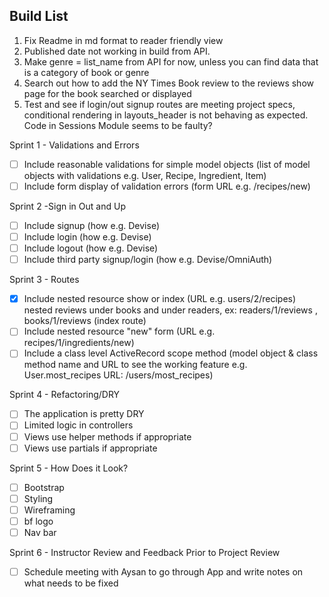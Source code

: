 Build List
-----------
1. Fix Readme in md format to reader friendly view
2. Published date not working in build from API. 
3. Make genre = list_name from API for now, unless you can find data that is a category of book or genre
4. Search out how to add the NY Times Book review to the reviews show page for the book searched or displayed
5. Test and see if login/out signup routes are meeting project specs, conditional rendering in layouts_header is not behaving as expected. Code in Sessions Module seems to be faulty?



Sprint 1 - Validations and Errors
- [ ] Include reasonable validations for simple model objects (list of model objects with validations e.g. User, Recipe, Ingredient, Item)
- [ ] Include form display of validation errors (form URL e.g. /recipes/new)

Sprint 2 -Sign in Out and Up
- [ ] Include signup (how e.g. Devise)
- [ ] Include login (how e.g. Devise)
- [ ] Include logout (how e.g. Devise)
- [ ] Include third party signup/login (how e.g. Devise/OmniAuth)

Sprint 3 - Routes
- [X] Include nested resource show or index (URL e.g. users/2/recipes)
    nested reviews under books and under readers, ex: readers/1/reviews , books/1/reviews (index route)
- [ ] Include nested resource "new" form (URL e.g. recipes/1/ingredients/new)
- [ ] Include a class level ActiveRecord scope method (model object & class method name and URL to see the working feature e.g. User.most_recipes URL: /users/most_recipes)

Sprint 4 - Refactoring/DRY
- [ ] The application is pretty DRY
- [ ] Limited logic in controllers
- [ ] Views use helper methods if appropriate
- [ ] Views use partials if appropriate

Sprint 5 - How Does it Look?
- [ ]   Bootstrap
- [ ]   Styling
- [ ]   Wireframing
- [ ]   bf logo
- [ ]   Nav bar

Sprint 6 - Instructor Review and Feedback Prior to Project Review
- [ ]   Schedule meeting with Aysan to go through App and write notes on what needs to be fixed